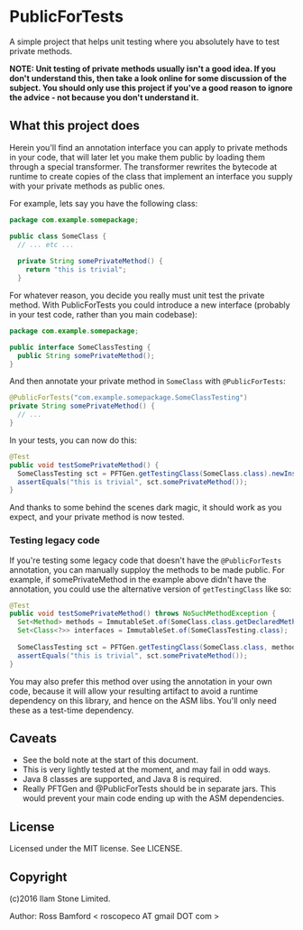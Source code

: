 # PublicForTests

A simple project that helps unit testing where you absolutely have to test private methods.

__NOTE: Unit testing of private methods usually isn't a good idea. If you don't understand this, then take a look online for some discussion of the subject. You should only use this project if you've a good reason to ignore the advice - not because you don't understand it.__

## What this project does

Herein you'll find an annotation interface you can apply to private methods in your code, that will later let you make them public by loading them through a special transformer. The transformer rewrites the bytecode at runtime to create copies of the class that implement an interface you supply with your private methods as public ones. 

For example, lets say you have the following class:

```java
package com.example.somepackage;

public class SomeClass {
  // ... etc ...
  
  private String somePrivateMethod() {
    return "this is trivial";
  } 

```

For whatever reason, you decide you really must unit test the private method. With PublicForTests you could introduce a new interface (probably in your test code, rather than you main codebase):

```java
package com.example.somepackage;

public interface SomeClassTesting {
  public String somePrivateMethod();
}
```

And then annotate your private method in `SomeClass` with `@PublicForTests`:

```java
@PublicForTests("com.example.somepackage.SomeClassTesting")
private String somePrivateMethod() {
  // ...
}
```

In your tests, you can now do this:

```java
@Test
public void testSomePrivateMethod() {
  SomeClassTesting sct = PFTGen.getTestingClass(SomeClass.class).newInstance();
  assertEquals("this is trivial", sct.somePrivateMethod()); 
}
```

And thanks to some behind the scenes dark magic, it should work as you expect, and your private method is now tested.

### Testing legacy code

If you're testing some legacy code that doesn't have the `@PublicForTests` annotation, you can manually supploy
the methods to be made public. For example, if somePrivateMethod in the example above didn't have the annotation, you
could use the alternative version of `getTestingClass` like so:

```java
@Test
public void testSomePrivateMethod() throws NoSuchMethodException {
  Set<Method> methods = ImmutableSet.of(SomeClass.class.getDeclaredMethod("somePrivateMethod"));
  Set<Class<?>> interfaces = ImmutableSet.of(SomeClassTesting.class);
  
  SomeClassTesting sct = PFTGen.getTestingClass(SomeClass.class, methods, interfaces).newInstance();
  assertEquals("this is trivial", sct.somePrivateMethod()); 
}
```

You may also prefer this method over using the annotation in your own code, because it will allow your
resulting artifact to avoid a runtime dependency on this library, and hence on the ASM libs. You'll only
need these as a test-time dependency.

## Caveats

* See the bold note at the start of this document.
* This is very lightly tested at the moment, and may fail in odd ways.
* Java 8 classes are supported, and Java 8 is required.
* Really PFTGen and @PublicForTests should be in separate jars. This would prevent your main code ending up with the ASM dependencies.

## License

Licensed under the MIT license. See LICENSE.

## Copyright

(c)2016 Ilam Stone Limited. 

Author: Ross Bamford < roscopeco AT gmail DOT com >

